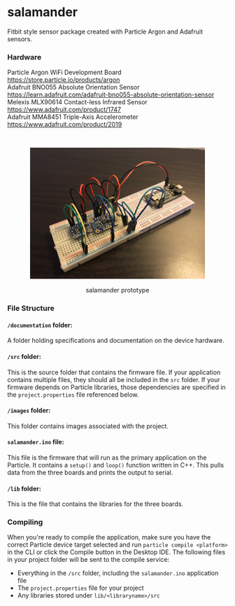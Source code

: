 # salamander

Fitbit style sensor package created with Particle Argon and Adafruit sensors.

### Hardware

Particle Argon WiFi Development Board https://store.particle.io/products/argon  
Adafruit BNO055 Absolute Orientation Sensor https://learn.adafruit.com/adafruit-bno055-absolute-orientation-sensor  
Melexis MLX90614 Contact-less Infrared Sensor https://www.adafruit.com/product/1747  
Adafruit MMA8451 Triple-Axis Accelerometer https://www.adafruit.com/product/2019  

<br>
<p align="center">
<img src="https://github.com/peterhall71/salamander/blob/master/images/salamander_prototype.JPG" alt="salamander prototype" width="400"/>
</p>
<p align="center">
salamander prototype
</p>

### File Structure

#### ```/documentation``` folder:  
A folder holding specifications and documentation on the device hardware.

#### ```/src``` folder:  
This is the source folder that contains the firmware file. If your application contains multiple files, they should all be included in the `src` folder. If your firmware depends on Particle libraries, those dependencies are specified in the `project.properties` file referenced below.

#### ```/images``` folder:  
This folder contains images associated with the project.

#### ```salamander.ino``` file:
This file is the firmware that will run as the primary application on the Particle. It contains a `setup()` and `loop()` function written in C++. This pulls data from the three boards and prints the output to serial.

#### ```/lib``` folder:  
This is the file that contains the libraries for the three boards.

### Compiling

When you're ready to compile the application, make sure you have the correct Particle device target selected and run `particle compile <platform>` in the CLI or click the Compile button in the Desktop IDE. The following files in your project folder will be sent to the compile service:

- Everything in the `/src` folder, including the `salamander.ino` application file
- The `project.properties` file for your project
- Any libraries stored under `lib/<libraryname>/src`

